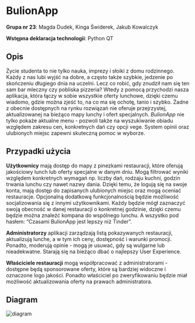# BulionApp

**Grupa nr 23**: Magda Dudek, Kinga Świderek, Jakub Kowalczyk

**Wstępna deklaracja technologii**: Python QT

## Opis

Życie studenta to nie tylko nauka, imprezy i słoiki z domu rodzinnego. Każdy z nas lubi wyjść na dobre, a często także szybkie, jedzenie po skończeniu długiego dnia na uczelni. Lecz co robić, gdy znudził nam się ten sam bar mleczny czy pobliska pizzeria? Wtedy z pomocą przychodzi nasza aplikacja, która łączy w sobie wszystkie oferty lunchowe, dzięki czemu wiadomo, gdzie można zjeść to, na co ma się ochotę, tanio i szybko. Żadne z obecnie dostępnych na rynku rozwiązań nie oferuje przejrzystej, aktualizowanej na bieżąco mapy lunchy i ofert specjalnych. *BulionApp* nie tylko pokaże aktualne menu - pozwoli także na wyszukiwanie obiadu względem zakresu cen, konkretnych dań czy opcji vege. System opinii oraz ulubionych miejsc zapewni skuteczną pomoc w wyborze.

## Przypadki użycia

**Użytkownicy** mają dostęp do mapy z pinezkami restauracji, które oferują jakościowy lunch lub oferty specjalne w danym dniu. Mogą filtrować wyniki względem konkretnych wymagań np. liczby dań, rodzaju kuchni, godzin trwania lunchu czy nawet nazwy dania. Dzięki temu, że logują się na swoje konta, mają dostęp do zapisanych ulubionych miejsc oraz mogą oceniać restauracje. 
Opcjonalną dodatkową funkcjonalnością będzie możliwość socjalizowania się z innymi użytkownikami. Każdy będzie mógł zaznaczyć swoją obecność w danej restauracji o konkretnej godzinie, dzięki czemu będzie można znaleźć kompana do wspólnego lunchu. A wszystko pod hasłem: “Czasami BulionApp jest lepszy niż Tinder”.

**Administratorzy** aplikacji zarządzają listą pokazywanych restauracji, aktualizują lunche, a w tym ich ceny, dostępność i warunki promocji. Ponadto, moderują opinie - mogą je usuwać, gdy są wulgarne lub nieadekwatne. Starają się na bieżąco dbać o najlepszy User Experience.

**Właściciele restauracji** mogą współpracować z administratorami - dostępne będą sponsorowane oferty, które są bardziej widoczne i oznaczone logo jakości. Ponadto właściciel po zweryfikowaniu będzie miał możliwość aktualizowania oferty na prawach administratora.

## Diagram
![diagram](https://drive.google.com/file/d/1K4uKwsBwreyL07By6OyFEr34mJFKVBSu/preview)
